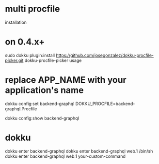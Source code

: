# multi procfile

installation

# on 0.4.x+

sudo dokku plugin:install https://github.com/josegonzalez/dokku-procfile-picker.git dokku-procfile-picker
usage

# replace APP_NAME with your application's name

dokku config:set backend-graphql DOKKU_PROCFILE=backend-graphql.Procfile

dokku config:show backend-graphql

# dokku

dokku enter backend-graphql
dokku enter backend-graphql web.1 /bin/sh
dokku enter backend-graphql web.1 your-custom-command
